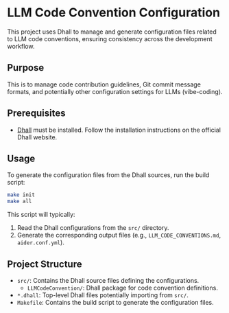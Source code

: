 # LLM Code Convention Configuration

This project uses Dhall to manage and generate configuration files related to LLM code conventions, ensuring consistency across the development workflow.

## Purpose

This is to manage code contribution guidelines, Git commit message formats, and potentially other configuration settings for LLMs (vibe-coding).

## Prerequisites

- [Dhall](https://dhall-lang.org/) must be installed. Follow the installation instructions on the official Dhall website.

## Usage

To generate the configuration files from the Dhall sources, run the build script:

```bash
make init
make all
```

This script will typically:

1.  Read the Dhall configurations from the `src/` directory.
2.  Generate the corresponding output files (e.g., `LLM_CODE_CONVENTIONS.md`, `aider.conf.yml`).

## Project Structure

- `src/`: Contains the Dhall source files defining the configurations.
  - `LLMCodeConvention/`: Dhall package for code convention definitions.
- `*.dhall`: Top-level Dhall files potentially importing from `src/`.
- `Makefile`: Contains the build script to generate the configuration files.
